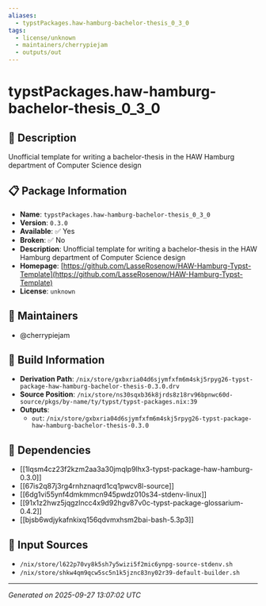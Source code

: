 ```yaml
---
aliases:
  - typstPackages.haw-hamburg-bachelor-thesis_0_3_0
tags:
  - license/unknown
  - maintainers/cherrypiejam
  - outputs/out
---
```


# typstPackages.haw-hamburg-bachelor-thesis_0_3_0

## 📝 Description

Unofficial template for writing a bachelor-thesis in the HAW Hamburg department of Computer Science design

## 📋 Package Information

- **Name**: `typstPackages.haw-hamburg-bachelor-thesis_0_3_0`
- **Version**: `0.3.0`
- **Available**: ✅ Yes
- **Broken**: ✅ No
- **Description**: Unofficial template for writing a bachelor-thesis in the HAW Hamburg department of Computer Science design
- **Homepage**: [https://github.com/LasseRosenow/HAW-Hamburg-Typst-Template](https://github.com/LasseRosenow/HAW-Hamburg-Typst-Template)
- **License**: `unknown`
## 👥 Maintainers

- @cherrypiejam


## 🔧 Build Information

- **Derivation Path**: `/nix/store/gxbxria04d6sjymfxfm6m4skj5rpyg26-typst-package-haw-hamburg-bachelor-thesis-0.3.0.drv`
- **Source Position**: `/nix/store/ns30sqxb36k8jrds8z18rv96bpnwc60d-source/pkgs/by-name/ty/typst/typst-packages.nix:39`
- **Outputs**:
  - `out`:  `/nix/store/gxbxria04d6sjymfxfm6m4skj5rpyg26-typst-package-haw-hamburg-bachelor-thesis-0.3.0`

## 🔗 Dependencies

- [[1lqsm4cz23f2kzm2aa3a30jmqlp9lhx3-typst-package-haw-hamburg-0.3.0]]
- [[67is2q87j3rg4rnhznaqrd1cq1pwcv8l-source]]
- [[6dg1vi55ynf4dmkmmcn945pwdz010s34-stdenv-linux]]
- [[91x1z2hwz5jqgzlncc4x9d92hgv87v0c-typst-package-glossarium-0.4.2]]
- [[bjsb6wdjykafnkixq156qdvmxhsm2bai-bash-5.3p3]]

## 📁 Input Sources

- `/nix/store/l622p70vy8k5sh7y5wizi5f2mic6ynpg-source-stdenv.sh`
- `/nix/store/shkw4qm9qcw5sc5n1k5jznc83ny02r39-default-builder.sh`

---
*Generated on 2025-09-27 13:07:02 UTC*
